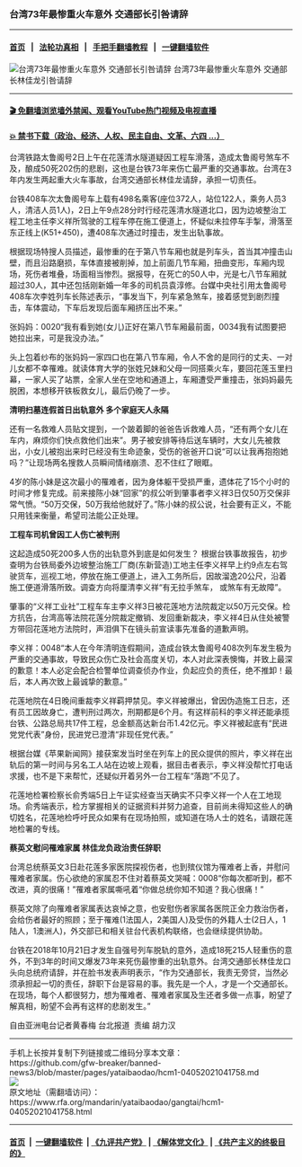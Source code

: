 ### 台湾73年最惨重火车意外   交通部长引咎请辞
------------------------

#### [首页](https://github.com/gfw-breaker/banned-news3/blob/master/README.md) &nbsp;&nbsp;|&nbsp;&nbsp; [法轮功真相](https://github.com/begood0513/basic/blob/master/README.md)  &nbsp;&nbsp;|&nbsp;&nbsp; [手把手翻墙教程](https://github.com/gfw-breaker/guides/wiki)  &nbsp;&nbsp;|&nbsp;&nbsp; [一键翻墙软件](https://github.com/gfw-breaker/nogfw/blob/master/README.md)  



<div id="headerimg">
 <img alt="台湾73年最惨重火车意外   交通部长引咎请辞" src="https://www.rfa.org/mandarin/yataibaodao/gangtai/hcm1-04052021041758.html/@@images/8b4d51ac-9df0-4cc0-b362-85254938b948.jpeg" title="台湾73年最惨重火车意外   交通部长引咎请辞"/>
 <span class="lead_image_caption">
  台湾73年最惨重火车意外   交通部长林佳龙引咎请辞
 </span>
 <!-- zoomattribute -->
</div>

<hr/>


#### [ 🎬  免翻墙浏览墙外禁闻、观看YouTube热门视频及电视直播](https://github.com/gfw-breaker/HelloWorld)

#### [ 💥  禁书下载（政治、经济、人权、民主自由、文革、六四 ...）](https://github.com/gfw-breaker/books/blob/master/README.md)

<div id="storytext">
 <p>
  台湾铁路太鲁阁号2日上午在花莲清水隧道疑因工程车滑落，造成太鲁阁号煞车不及，酿成50死202伤的悲剧，这也是台铁73年来伤亡最严重的交通事故。台湾在3年内发生两起重大火车事故，台湾交通部长林佳龙请辞，承担一切责任。
 </p>
 <p>
  台铁408车次太鲁阁号车上载有498名乘客(座位372人，站位122人，乘务人员3人，清洁人员1人)，2日上午9点28分时行经花莲清水隧道北口，因为边坡整治工程工地主任李义祥所驾驶的工程车停在施工便道上，怀疑似未拉停车手掣，滑落至东正线上(K51+450)，遭408车次通过时撞击，发生出轨事故。
 </p>
 <p>
  根据现场特搜人员描述，最惨重的在于第八节车厢也就是列车头，首当其冲撞击山壁，而且沿路磨损，车体直接被削掉，加上前面几节车厢，扭曲变形，车厢内现场，死伤者堆叠，场面相当惨烈。据报导，在死亡的50人中，光是七八节车厢就超过30人，其中还包括刚新婚一年多的司机员袁淳修。台媒中央社引用太鲁阁号408车次李姓列车长陈述表示，“事发当下，列车紧急煞车，接着感觉到剧烈撞击，车体震动，下车后发现后面车厢挤压出不来。”
 </p>
 <p>
  张妈妈：0020“我有看到她(女儿)正好在第八节车厢最前面，0034我有试图要把她拉出来，可是我没办法。”
 </p>
 <p>
  头上包着纱布的张妈妈一家四口也在第八节车厢，令人不舍的是同行的丈夫、一对儿女都不幸罹难。就读体育大学的张姓兄妹和父母一同搭乘火车，要回花莲玉里扫幕，一家人买了站票，全家人坐在空地和通道上，车厢遭受严重撞击，张妈妈最先脱困，本想移开铁板救女儿，最后仍晚了一步。
 </p>
 <p>
 </p>
 <p>
  <strong>
   清明扫墓连假首日出轨意外
  </strong>
  <strong>
   多个家庭天人永隔
  </strong>
 </p>
 <p>
 </p>
 <p>
  还有一名救难人员贴文提到，一个跛着脚的爸爸告诉救难人员，“还有两个女儿在车内，麻烦你们快点救他们出来”。男子被安排等待后送车辆时，大女儿先被救出，小女儿被抱出来时已经没有生命迹象，受伤的爸爸开口说“可以让我再抱抱她吗？”让现场两名搜救人员瞬间情绪崩溃、忍不住红了眼眶。
 </p>
 <p>
 </p>
 <p>
  4岁的陈小妹是这次最小的罹难者，因为身体躯干受损严重，遗体花了15个小时的时间才修复完成。前来接陈小妹“回家”的叔公听到肇事者李义祥3日仅50万交保非常气愤。“50万交保，50万我给他就好了。”陈小妹的叔公说，社会要有正义，不能只用钱来衡量，希望司法能公正处理。
 </p>
 <p>
 </p>
 <p>
  <strong>
   工程车司机曾因工人伤亡被判刑
  </strong>
 </p>
 <p>
 </p>
 <p>
  这起造成50死200多人伤的出轨意外到底是如何发生？ 根据台铁事故报告，初步查明为台铁局委外边坡整治施工厂商(东新营造)工地主任李义祥早上约9点左右驾驶货车，巡视工地，停放在施工便道上，进入工务所后，因故溜逸20公尺，沿着施工便道滑落所致。调查方向将厘清李义祥“有无拉手煞车， 或煞车有无故障”。
 </p>
 <p>
 </p>
 <p>
  肇事的“义祥工业社”工程车车主李义祥3日被花莲地方法院裁定以50万元交保。检方抗告，台湾高等法院花莲分院裁定撤销、发回重新裁决，李义祥4日从住处被警方带回花莲地方法院时，声泪俱下在镜头前宣读事先准备的道歉声明。
 </p>
 <p>
  李义祥：0048“本人在今年清明连假期间，造成台铁太鲁阁号408次列车发生极为严重的交通事故，导致民众伤亡及社会高度关切，本人对此深表懊悔，并致上最深的歉意！本人必定会配合检警单位调查侦办作业，负起应负的责任，绝不推卸！最后，本人再次致上最诚挚的歉意。”
 </p>
 <p>
  花莲地院在4日晚间重裁李义祥羁押禁见。李义祥被爆出，曾因伪造施工日志，还有员工因故身亡，遭判刑过两次，刑期都是6个月。有这样前科的李义祥还能承揽台铁、公路总局共17件工程，总金额高达新台币1.42亿元。李义祥被起底有“民进党党代表”身份，民进党已澄清“非现任党代表。”
 </p>
 <p>
  根据台媒《苹果新闻网》接获案发当时坐在列车上的民众提供的照片，李义祥在出轨后的第一时间与另名工人站在边坡上观看，据目击者表示，李义祥没帮忙打电话求援，也不是下来帮忙，还疑似开着另外一台工程车“落跑”不见了。
 </p>
 <p>
  花莲地检署检察长俞秀端5日上午证实经查当天确实不只李义祥一个人在工地现场。俞秀端表示，检方掌握相关的证据资料并努力追查，目前尚未得知这些人的确切姓名，花莲地检呼吁民众如果有在现场拍照，或知道在场人士的姓名，请跟花莲地检署的专线。
 </p>
 <p>
 </p>
 <p>
  <strong>
   蔡英文慰问罹难家属
  </strong>
  <strong>
  </strong>
  <strong>
   林佳龙负政治责任辞职
  </strong>
 </p>
 <p>
 </p>
 <p>
  台湾总统蔡英文3日赴花莲多家医院探视伤者，也到殡仪馆为罹难者上香，并慰问罹难者家属。伤心欲绝的家属忍不住对着蔡英文哭喊：0008“你每次都听到，都不改进，真的很痛！”罹难者家属嘶吼着“你做总统你知不知道？我心很痛！”
 </p>
 <p>
  蔡英文除了向罹难者家属表达哀悼之意，也安慰伤者家属各医院正全力救治伤者，会给伤者最好的照顾；至于罹难(1法国人，2美国人)及受伤的外籍人士(2日人，1陆人，1澳洲人)，外交部已和相关驻台代表机构联络，也会继续提供协助。
 </p>
 <p>
  台铁在2018年10月21日才发生自强号列车脱轨的意外，造成18死215人轻重伤的意外，不到3年的时间又爆发73年来死伤最惨重的出轨意外。台湾交通部长林佳龙口头向总统府请辞，并在脸书发表声明表示，“作为交通部长，我责无旁贷，当然必须承担起一切的责任，辞职下台是容易的事。我先是一个人，才是一个交通部长。在现场，每个人都很努力，想为罹难者、罹难者家属及生还者多做一点事，盼望了解真相，盼望不会再有这样的悲剧发生。”
 </p>
 <p>
 </p>
 <p>
  自由亚洲电台记者黄春梅 台北报道  责编 胡力汉
 </p>
 <p>
 </p>
 <p>
 </p>
</div>

<hr/>
手机上长按并复制下列链接或二维码分享本文章：<br/>
https://github.com/gfw-breaker/banned-news3/blob/master/pages/yataibaodao/hcm1-04052021041758.md <br/>
<a href='https://github.com/gfw-breaker/banned-news3/blob/master/pages/yataibaodao/hcm1-04052021041758.md'><img src='https://github.com/gfw-breaker/banned-news3/blob/master/pages/yataibaodao/hcm1-04052021041758.md.png'/></a> <br/>
原文地址（需翻墙访问）：https://www.rfa.org/mandarin/yataibaodao/gangtai/hcm1-04052021041758.html


------------------------
#### [首页](https://github.com/gfw-breaker/banned-news3/blob/master/README.md) &nbsp;|&nbsp; [一键翻墙软件](https://github.com/gfw-breaker/nogfw/blob/master/README.md) &nbsp;| [《九评共产党》](https://github.com/gfw-breaker/9ping.md/blob/master/README.md#九评之一评共产党是什么) | [《解体党文化》](https://github.com/gfw-breaker/jtdwh.md/blob/master/README.md) | [《共产主义的终极目的》](https://github.com/gfw-breaker/gczydzjmd.md/blob/master/README.md)


<img src='http://gfw-breaker.win/banned-news3/pages/yataibaodao/hcm1-04052021041758.md' width='0px' height='0px'/>
